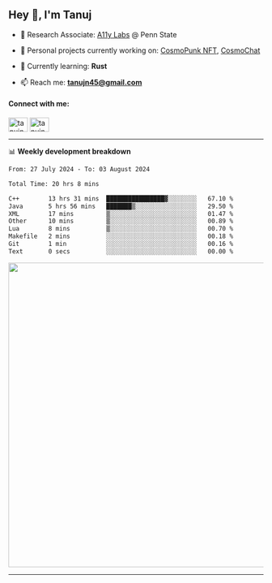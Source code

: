 <h2>Hey 👋, I'm Tanuj</h2>

- 🔬 Research Associate: [A11y Labs](https://a11y.ist.psu.edu/) @ Penn State 

- 🔭 Personal projects currently working on: [CosmoPunk NFT](https://github.com/tanujn45/CosmoNFT), [CosmoChat](https://github.com/tanujn45/CosmoChat)

- 🌱 Currently learning: **Rust**

- 📫 Reach me: **tanujn45@gmail.com**

<h4 align="left">Connect with me:</h4>
<p align="left">
<a href="https://twitter.com/tanujn45" target="blank"><img align="center" src="https://raw.githubusercontent.com/rahuldkjain/github-profile-readme-generator/master/src/images/icons/Social/twitter.svg" alt="tanujn45" height="28" width="38" /></a>
<a href="https://linkedin.com/in/tanujn45" target="blank"><img align="center" src="https://raw.githubusercontent.com/rahuldkjain/github-profile-readme-generator/master/src/images/icons/Social/linked-in-alt.svg" alt="tanujn45" height="28" width="38" /></a>
</p>

-------

📊 **Weekly development breakdown**
<!--START_SECTION:waka-->

```txt
From: 27 July 2024 - To: 03 August 2024

Total Time: 20 hrs 8 mins

C++        13 hrs 31 mins  ████████████████▓░░░░░░░░   67.10 %
Java       5 hrs 56 mins   ███████▒░░░░░░░░░░░░░░░░░   29.50 %
XML        17 mins         ▒░░░░░░░░░░░░░░░░░░░░░░░░   01.47 %
Other      10 mins         ▒░░░░░░░░░░░░░░░░░░░░░░░░   00.89 %
Lua        8 mins          ▒░░░░░░░░░░░░░░░░░░░░░░░░   00.70 %
Makefile   2 mins          ░░░░░░░░░░░░░░░░░░░░░░░░░   00.18 %
Git        1 min           ░░░░░░░░░░░░░░░░░░░░░░░░░   00.16 %
Text       0 secs          ░░░░░░░░░░░░░░░░░░░░░░░░░   00.00 %
```

<!--END_SECTION:waka-->

<img src="https://wakatime.com/share/@018e9abd-1aa4-4aa6-9db7-5ca3b999e810/4650b67a-98aa-46b4-b598-3d8a2451f0df.svg" width="600"/>

-------
